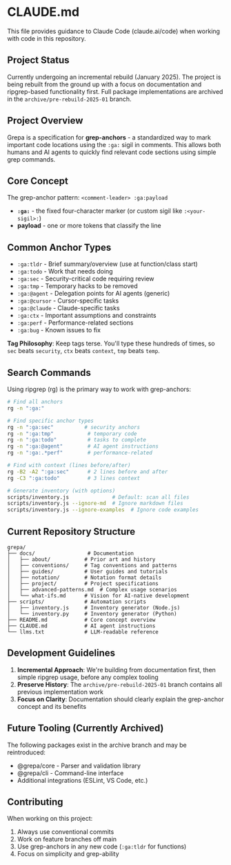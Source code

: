 # CLAUDE.md
<!-- :ga:tldr AI agent instructions for working with the grepa repository -->
<!-- :ga:meta Claude Code configuration and development guidelines -->

This file provides guidance to Claude Code (claude.ai/code) when working with code in this repository.

## Project Status

Currently undergoing an incremental rebuild (January 2025). The project is being rebuilt from the ground up with a focus on documentation and ripgrep-based functionality first. Full package implementations are archived in the `archive/pre-rebuild-2025-01` branch.

## Project Overview

Grepa is a specification for **grep-anchors** - a standardized way to mark important code locations using the `:ga:` sigil in comments. This allows both humans and AI agents to quickly find relevant code sections using simple grep commands.

## Core Concept

The grep-anchor pattern: `<comment-leader> :ga:payload`
- **`:ga:`** - the fixed four-character marker (or custom sigil like `:<your-sigil>:`)
- **payload** - one or more tokens that classify the line

## Common Anchor Types

- `:ga:tldr` - Brief summary/overview (use at function/class start)
- `:ga:todo` - Work that needs doing
- `:ga:sec` - Security-critical code requiring review
- `:ga:tmp` - Temporary hacks to be removed  
- `:ga:@agent` - Delegation points for AI agents (generic)
- `:ga:@cursor` - Cursor-specific tasks
- `:ga:@claude` - Claude-specific tasks
- `:ga:ctx` - Important assumptions and constraints
- `:ga:perf` - Performance-related sections
- `:ga:bug` - Known issues to fix

**Tag Philosophy**: Keep tags terse. You'll type these hundreds of times, so `sec` beats `security`, `ctx` beats `context`, `tmp` beats `temp`.

## Search Commands

Using ripgrep (rg) is the primary way to work with grep-anchors:

```bash
# Find all anchors
rg -n ":ga:"

# Find specific anchor types
rg -n ":ga:sec"          # security anchors
rg -n ":ga:tmp"           # temporary code
rg -n ":ga:todo"          # tasks to complete
rg -n ":ga:@agent"        # AI agent instructions
rg -n ":ga:.*perf"        # performance-related

# Find with context (lines before/after)
rg -B2 -A2 ":ga:sec"      # 2 lines before and after
rg -C3 ":ga:todo"         # 3 lines context

# Generate inventory (with options)
scripts/inventory.js              # Default: scan all files
scripts/inventory.js --ignore-md  # Ignore markdown files
scripts/inventory.js --ignore-examples  # Ignore code examples
```

## Current Repository Structure

```
grepa/
├── docs/                 # Documentation
│   ├── about/           # Prior art and history
│   ├── conventions/     # Tag conventions and patterns
│   ├── guides/          # User guides and tutorials
│   ├── notation/        # Notation format details
│   ├── project/         # Project specifications
│   ├── advanced-patterns.md  # Complex usage scenarios
│   └── what-ifs.md      # Vision for AI-native development
├── scripts/             # Automation scripts
│   ├── inventory.js     # Inventory generator (Node.js)
│   └── inventory.py     # Inventory generator (Python)
├── README.md            # Core concept overview
├── CLAUDE.md            # AI agent instructions
└── llms.txt             # LLM-readable reference
```

## Development Guidelines

1. **Incremental Approach**: We're building from documentation first, then simple ripgrep usage, before any complex tooling
2. **Preserve History**: The `archive/pre-rebuild-2025-01` branch contains all previous implementation work
3. **Focus on Clarity**: Documentation should clearly explain the grep-anchor concept and its benefits

## Future Tooling (Currently Archived)

The following packages exist in the archive branch and may be reintroduced:
- @grepa/core - Parser and validation library
- @grepa/cli - Command-line interface
- Additional integrations (ESLint, VS Code, etc.)

## Contributing

When working on this project:
1. Always use conventional commits
2. Work on feature branches off main
3. Use grep-anchors in any new code (`:ga:tldr` for functions)
4. Focus on simplicity and grep-ability